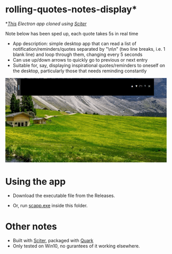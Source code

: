 # rolling-quotes-notes-display*

**[This](https://github.com/Yulin-W/win10-rolling-quotes-notes-display) Electron app cloned using [Sciter](https://sciter.com)*

Note below has been sped up, each quote takes 5s in real time

- App description: simple desktop app that can read a list of notification/reminders/quotes separated by "\n\n" (two line breaks, i.e. 1 blank line) and loop through them, changing every 5 seconds
- Can use up/down arrows to quickly go to previous or next entry
- Suitable for, say, displaying inspirational quotes/reminders to oneself on the desktop, particularly those that needs reminding constantly

![preview](preview.gif)

# Using the app

- Download the executable file from the Releases.

- Or, run [scapp.exe](https://github.com/c-smile/sciter-sdk/tree/master/bin.win/x64) inside this folder.

# Other notes

- Built with [Sciter](https://github.com/c-smile/sciter-sdk), packaged with [Quark](https://quark.sciter.com/)
- Only tested on Win10, no gurantees of it working elsewhere.
